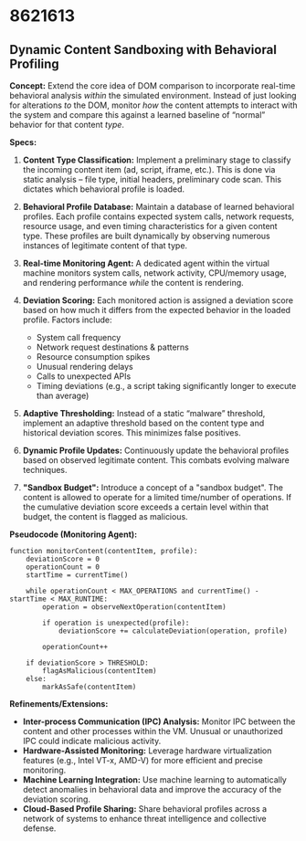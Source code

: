 # 8621613

## Dynamic Content Sandboxing with Behavioral Profiling

**Concept:** Extend the core idea of DOM comparison to incorporate real-time behavioral analysis *within* the simulated environment. Instead of just looking for alterations *to* the DOM, monitor *how* the content attempts to interact with the system and compare this against a learned baseline of “normal” behavior for that content *type*.

**Specs:**

1.  **Content Type Classification:** Implement a preliminary stage to classify the incoming content item (ad, script, iframe, etc.). This is done via static analysis – file type, initial headers, preliminary code scan. This dictates which behavioral profile is loaded.

2.  **Behavioral Profile Database:** Maintain a database of learned behavioral profiles. Each profile contains expected system calls, network requests, resource usage, and even timing characteristics for a given content type. These profiles are built dynamically by observing numerous instances of legitimate content of that type.

3.  **Real-time Monitoring Agent:** A dedicated agent within the virtual machine monitors system calls, network activity, CPU/memory usage, and rendering performance *while* the content is rendering. 

4.  **Deviation Scoring:**  Each monitored action is assigned a deviation score based on how much it differs from the expected behavior in the loaded profile. Factors include:
    *   System call frequency
    *   Network request destinations & patterns
    *   Resource consumption spikes
    *   Unusual rendering delays
    *   Calls to unexpected APIs
    *   Timing deviations (e.g., a script taking significantly longer to execute than average)

5.  **Adaptive Thresholding:**  Instead of a static “malware” threshold, implement an adaptive threshold based on the content type and historical deviation scores. This minimizes false positives.

6.  **Dynamic Profile Updates:** Continuously update the behavioral profiles based on observed legitimate content. This combats evolving malware techniques.

7.  **"Sandbox Budget":**  Introduce a concept of a "sandbox budget". The content is allowed to operate for a limited time/number of operations. If the cumulative deviation score exceeds a certain level within that budget, the content is flagged as malicious.

**Pseudocode (Monitoring Agent):**

```
function monitorContent(contentItem, profile):
    deviationScore = 0
    operationCount = 0
    startTime = currentTime()

    while operationCount < MAX_OPERATIONS and currentTime() - startTime < MAX_RUNTIME:
        operation = observeNextOperation(contentItem)
        
        if operation is unexpected(profile):
            deviationScore += calculateDeviation(operation, profile)
        
        operationCount++

    if deviationScore > THRESHOLD:
        flagAsMalicious(contentItem)
    else:
        markAsSafe(contentItem)
```

**Refinements/Extensions:**

*   **Inter-process Communication (IPC) Analysis:** Monitor IPC between the content and other processes within the VM.  Unusual or unauthorized IPC could indicate malicious activity.
*   **Hardware-Assisted Monitoring:** Leverage hardware virtualization features (e.g., Intel VT-x, AMD-V) for more efficient and precise monitoring.
*   **Machine Learning Integration:** Use machine learning to automatically detect anomalies in behavioral data and improve the accuracy of the deviation scoring.
*   **Cloud-Based Profile Sharing:** Share behavioral profiles across a network of systems to enhance threat intelligence and collective defense.